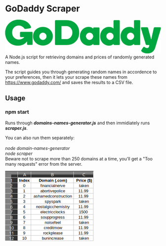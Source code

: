# GoDaddy Scraper

![Logo](images/godaddy-logo.png)
<br>
A Node.js script for retrieving domains and prices of randomly generated names.

The script guides you through generating random names in accordence to your preferences, then it lets your scrape these names from https://www.godaddy.com/ and saves the results to a CSV file.

## Usage
### npm start
Runs through <b><i>domains-names-generator.js</i></b> and then immidiately runs <b><i>scraper.js</i></b>.

You can also run them separately: 
<br>
<br>
<i>node domain-names-generator</i>
<br>
<i>node scraper</i>
<br>
Beware not to scrape more than 250 domains at a time, you'll get a "Too many requests" error from the server.

![Results](images/results.png)